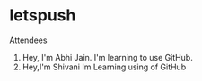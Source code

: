 # letspush

Attendees 

1) Hey, I'm Abhi Jain. I'm learning to use GitHub.
2) Hey,I'm Shivani Im Learning using of GitHub
